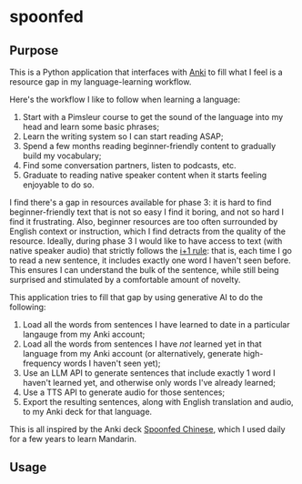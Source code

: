 # spoonfed

## Purpose

This is a Python application that interfaces with [Anki](https://apps.ankiweb.net/) to fill what I feel is a resource gap in my language-learning workflow. 

Here's the workflow I like to follow when learning a language:
1. Start with a Pimsleur course to get the sound of the language into my head and learn some basic phrases;
2. Learn the writing system so I can start reading ASAP;
3. Spend a few months reading beginner-friendly content to gradually build my vocabulary;
4. Find some conversation partners, listen to podcasts, etc.
5. Graduate to reading native speaker content when it starts feeling enjoyable to do so.

I find there's a gap in resources available for phase 3: it is hard to find beginner-friendly text that is not so easy I find it boring, and not so hard I find it frustrating. Also, beginner resources are too often surrounded by English context or instruction, which I find detracts from the quality of the resource. Ideally, during phase 3 I would like to have access to text (with native speaker audio) that strictly follows the [i+1 rule](https://en.wikipedia.org/wiki/Input_hypothesis): that is, each time I go to read a new sentence, it includes exactly one word I haven't seen before. This ensures I can understand the bulk of the sentence, while still being surprised and stimulated by a comfortable amount of novelty. 

This application tries to fill that gap by using generative AI to do the following:
1. Load all the words from sentences I have learned to date in a particular langauge from my Anki account;
2. Load all the words from sentences I have _not_ learned yet in that language from my Anki account (or alternatively, generate high-frequency words I haven't seen yet);
3. Use an LLM API to generate sentences that include exactly 1 word I haven't learned yet, and otherwise only words I've already learned;
4. Use a TTS API to generate audio for those sentences;
5. Export the resulting sentences, along with English translation and audio, to my Anki deck for that language.

This is all inspired by the Anki deck [Spoonfed Chinese](https://promagma.gumroad.com/l/IEmpwF), which I used daily for a few years to learn Mandarin. 

## Usage
